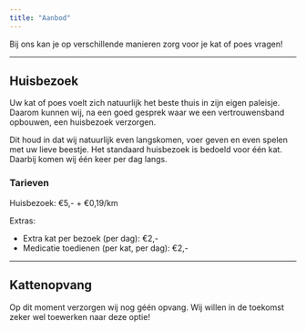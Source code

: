 ```yaml
---
title: "Aanbod"
---
```


Bij ons kan je op verschillende manieren zorg voor je kat of poes vragen!

---

## Huisbezoek

Uw kat of poes voelt zich natuurlijk het beste thuis in zijn eigen paleisje. Daarom kunnen wij, na een goed gesprek waar we een vertrouwensband opbouwen, een huisbezoek verzorgen.

Dit houd in dat wij natuurlijk even langskomen, voer geven en even spelen met uw lieve beestje. Het standaard huisbezoek is bedoeld voor één kat. Daarbij komen wij één keer per dag langs.

### Tarieven

Huisbezoek: €5,- + €0,19/km

Extras:

- Extra kat per bezoek (per dag): €2,-
- Medicatie toedienen (per kat, per dag): €2,-

---

## Kattenopvang

Op dit moment verzorgen wij nog géén opvang. Wij willen in de toekomst zeker wel toewerken naar deze optie!
